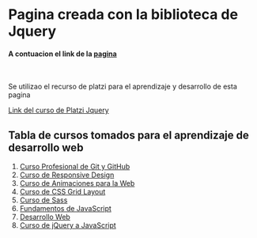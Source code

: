 <h1>
Pagina creada con la biblioteca de Jquery
</h1>
<h4>A contuacion el link de la  <a href="https://alilorentz.github.io/Pagina-Jquery/">pagina</a></h4>
</br>
<p>Se utilizao el recurso de platzi para el aprendizaje y desarrollo de esta pagina</p>
<a href="https://platzi.com/clases/jquery-js/">Link del curso de Platzi Jquery</a>

## Tabla de cursos tomados para el aprendizaje de desarrollo web
1. [Curso Profesional de Git y GitHub](https://platzi.com/clases/git-github/)
2. [Curso de Responsive Design](https://platzi.com/clases/responsive-design/)
3. [Curso de Animaciones para la Web](https://platzi.com/clases/animaciones-web/)
4. [Curso de CSS Grid Layout](https://platzi.com/clases/css-grid-layout/)
5. [Curso de Sass](https://platzi.com/clases/sass/)
6. [Fundamentos de JavaScript](https://platzi.com/clases/fundamentos-javascript/)
7. [Desarrollo Web](https://platzi.com/clases/html5-css3/)
8. [Curso de jQuery a JavaScript](https://platzi.com/clases/jquery-js/)

